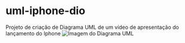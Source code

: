 # uml-iphone-dio
Projeto de criação de Diagrama UML de um vídeo de apresentação do lançamento do Iphone
<img src="https://i.ibb.co/3kJjWfP/UMLDio-drawio.png" alt="Imagem do Diagrama UML">
